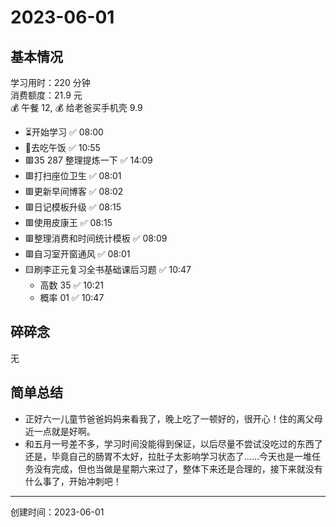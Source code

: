 # 2023-06-01

## 基本情况

学习用时：220 分钟  
消费额度：21.9 元  
💰 午餐 12, 💰 给老爸买手机壳 9.9

-   ⏳开始学习 ✅ 08:00
-   🍕去吃午饭 ✅ 10:55
-   🟥35 287 整理提炼一下 ✅ 14:09
-   🟥打扫座位卫生 ✅ 08:01
-   🟥更新早间博客 ✅ 08:02
-   🟥日记模板升级 ✅ 08:15
-   🟥使用皮康王 ✅ 08:15
-   🟥整理消费和时间统计模板 ✅ 08:09
-   🟥自习室开窗通风 ✅ 08:01
-   🟨刷李正元复习全书基础课后习题 ✅ 10:47
    -   高数 35 ✅ 10:21
    -   概率 01 ✅ 10:47

## 碎碎念

无

## 简单总结

- 正好六一儿童节爸爸妈妈来看我了，晚上吃了一顿好的，很开心！住的离父母近一点就是好啊。
- 和五月一号差不多，学习时间没能得到保证，以后尽量不尝试没吃过的东西了还是，毕竟自己的肠胃不太好，拉肚子太影响学习状态了……今天也是一堆任务没有完成，但也当做是星期六来过了，整体下来还是合理的，接下来就没有什么事了，开始冲刺吧！

---

创建时间：2023-06-01